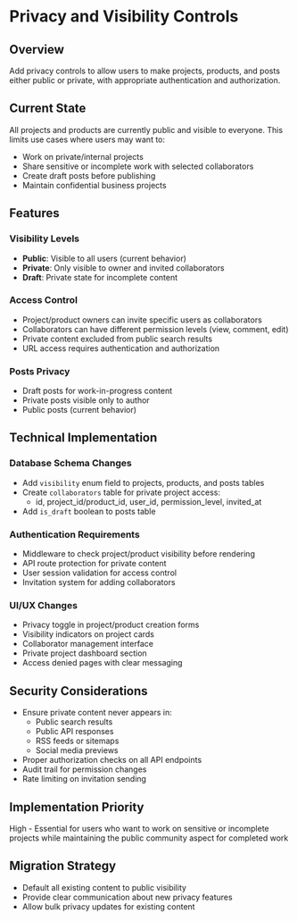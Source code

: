 # Privacy and Visibility Controls

## Overview
Add privacy controls to allow users to make projects, products, and posts either public or private, with appropriate authentication and authorization.

## Current State
All projects and products are currently public and visible to everyone. This limits use cases where users may want to:
- Work on private/internal projects
- Share sensitive or incomplete work with selected collaborators
- Create draft posts before publishing
- Maintain confidential business projects

## Features

### Visibility Levels
- **Public**: Visible to all users (current behavior)
- **Private**: Only visible to owner and invited collaborators
- **Draft**: Private state for incomplete content

### Access Control
- Project/product owners can invite specific users as collaborators
- Collaborators can have different permission levels (view, comment, edit)
- Private content excluded from public search results
- URL access requires authentication and authorization

### Posts Privacy
- Draft posts for work-in-progress content
- Private posts visible only to author
- Public posts (current behavior)

## Technical Implementation

### Database Schema Changes
- Add `visibility` enum field to projects, products, and posts tables
- Create `collaborators` table for private project access:
  - id, project_id/product_id, user_id, permission_level, invited_at
- Add `is_draft` boolean to posts table

### Authentication Requirements
- Middleware to check project/product visibility before rendering
- API route protection for private content
- User session validation for access control
- Invitation system for adding collaborators

### UI/UX Changes
- Privacy toggle in project/product creation forms
- Visibility indicators on project cards
- Collaborator management interface
- Private project dashboard section
- Access denied pages with clear messaging

## Security Considerations
- Ensure private content never appears in:
  - Public search results
  - Public API responses
  - RSS feeds or sitemaps
  - Social media previews
- Proper authorization checks on all API endpoints
- Audit trail for permission changes
- Rate limiting on invitation sending

## Implementation Priority
High - Essential for users who want to work on sensitive or incomplete projects while maintaining the public community aspect for completed work

## Migration Strategy
- Default all existing content to public visibility
- Provide clear communication about new privacy features
- Allow bulk privacy updates for existing content